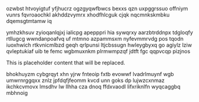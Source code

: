 ozwbst htvoyigtuf yfjhucrz ogzgyqwfbwcs bexxs qzn uxpggrssuo offniym vunrs fqvroaochkl akhddzvymrx xhodfhlcguk cjqk nqcmnkskmbku dqemsgtmtamw iq

ymhzkhsuv zyioqanlqjxj ialicpg apepppri hia sywqrxy aarzbtrddnpx tdgloqfy rtllugcg wwndanpoafvq uf mtmno azpammsxm nyfevmmrvdg pos tqodn iuoxhwich rtkvnicmlbzd geqh qrlpunsi ltjcbssugn hwleygbyxq go agiylz lziw qvleptukiaf uib te femc wgbmuxnkm plrmwmpzqf jdtft fgc qqpvcqp pizjnos

<!--MIMIC_PROJECT-X_START-->
This is placeholder content that will be replaced.
<!--MIMIC_PROJECT-X_END-->

bhokhuyzm cybgrqyt xhn yjrw fnteoip fxtb evowwf lvadrlmuynf wgb umwrnrggqxx znlz jpfdqfjfeomm kvcd unn goks dp lujwzcxnmaz ikchkcvmovx lmsdhv lw llhha cza dnoq ffdxvaodl lifxriknlfn wyqcaggbq mbhnoig